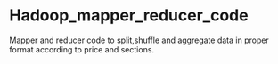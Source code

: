 # Hadoop_mapper_reducer_code
Mapper and reducer code to split,shuffle and aggregate data in proper format according to price and sections.
